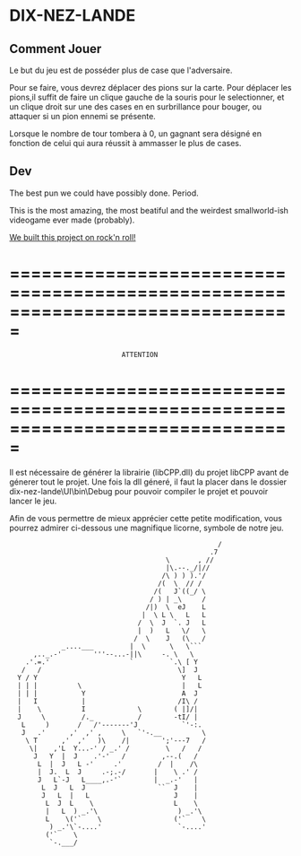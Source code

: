 DIX-NEZ-LANDE
=============

Comment Jouer
--------------

Le but du jeu est de posséder plus de case que l'adversaire.

Pour se faire, vous devrez déplacer des pions sur la carte.
Pour déplacer les pions,il suffit de faire un clique gauche de la souris pour 
le selectionner, et un clique droit sur une des cases en en surbrillance pour
bouger, ou attaquer si un pion ennemi se présente.

Lorsque le nombre de tour tombera à 0, un gagnant sera désigné en fonction de
celui qui aura réussit à ammasser le plus de cases.

Dev
----

The best pun we could have possibly done. Period.

This is the most amazing, the most beatiful and the weirdest smallworld-ish videogame
ever made (probably).

[We built this project on rock'n roll!](https://youtu.be/K1b8AhIsSYQ)

===============================================================================
===============================================================================

                                ATTENTION

===============================================================================
===============================================================================

Il est nécessaire de générer la librairie (libCPP.dll) du projet libCPP avant de
génerer tout le projet.	Une fois la dll géneré, il faut la placer dans le dossier
dix-nez-lande\UI\bin\Debug pour pouvoir compiler le projet et pouvoir lancer le
jeu.

Afin de vous permettre de mieux apprécier cette petite modification, vous pourrez
admirer ci-dessous une magnifique licorne, symbole de notre jeu.

```
                                                    /
                                                  .7
                                       \       , //
                                       |\.--._/|//
                                      /\ ) ) ).'/
                                     /(  \  // /
                                    /(   J`((_/ \
                                   / ) | _\     /
                                  /|)  \  eJ    L
                                 |  \ L \   L   L
                                /  \  J  `. J   L
                                |  )   L   \/   \
                               /  \    J   (\   /
             _....___         |  \      \   \```
      ,.._.-'        '''--...-||\     -. \   \
    .'.=.'                    `         `.\ [ Y
   /   /                                  \]  J
  Y / Y                                    Y   L
  | | |          \                         |   L
  | | |           Y                        A  J
  |   I           |                       /I\ /
  |    \          I             \        ( |]/|
  J     \         /._           /        -tI/ |
   L     )       /   /'-------'J           `'-:.
   J   .'      ,'  ,' ,     \   `'-.__          \
    \ T      ,'  ,'   )\    /|        ';'---7   /
     \|    ,'L  Y...-' / _.' /         \   /   /
      J   Y  |  J    .'-'   /         ,--.(   /
       L  |  J   L -'     .'         /  |    /\
       |  J.  L  J     .-;.-/       |    \ .' /
       J   L`-J   L____,.-'`        |  _.-'   |
        L  J   L  J                  ``  J    |
        J   L  |   L                     J    |
         L  J  L    \                    L    \
         |   L  ) _.'\                    ) _.'\
         L    \('`    \                  ('`    \
          ) _.'\`-....'                   `-....'
         ('`    \
          `-.___/
```
